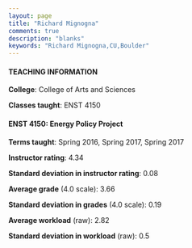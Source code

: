 ```yaml
---
layout: page
title: "Richard Mignogna" 
comments: true
description: "blanks"
keywords: "Richard Mignogna,CU,Boulder"
---
```

<head>
<script src="https://ajax.googleapis.com/ajax/libs/jquery/2.1.3/jquery.min.js"></script>
<script src="https://dl.dropboxusercontent.com/s/pc42nxpaw1ea4o9/highcharts.js?dl=0"></script>
<!-- <script src="../assets/js/highcharts.js"></script> -->
<style type="text/css">@font-face {
	font-family: "Bebas Neue";
	src: url(https://www.filehosting.org/file/details/544349/BebasNeue Regular.otf) format("opentype");
	}
	h1.Bebas { 
		font-family: "Bebas Neue", Verdana, Tahoma;
	}
</style>
</head>
	   
#### TEACHING INFORMATION

**College**: College of Arts and Sciences

**Classes taught**: ENST 4150

#### ENST 4150: Energy Policy Project

**Terms taught**: Spring 2016, Spring 2017, Spring 2017

**Instructor rating**: 4.34

**Standard deviation in instructor rating**: 0.08

**Average grade** (4.0 scale): 3.66

**Standard deviation in grades** (4.0 scale): 0.19

**Average workload** (raw): 2.82

**Standard deviation in workload** (raw): 0.5

